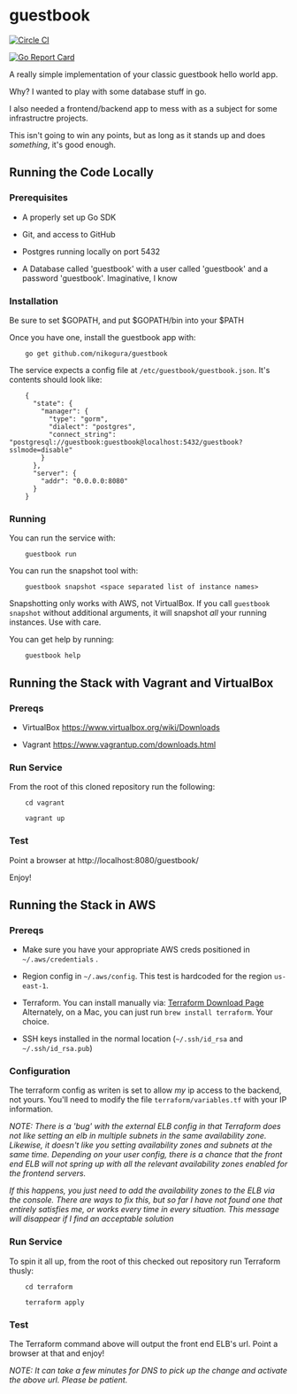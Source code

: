 # guestbook
[![Circle CI](https://circleci.com/gh/nikogura/guestbook.svg?style=shield)](https://circleci.com/gh/nikogura/guestbook)

[![Go Report Card](https://goreportcard.com/badge/github.com/nikogura/guestbook)](https://goreportcard.com/report/github.com/nikogura/guestbook)

A really simple implementation of your classic guestbook hello world app.

Why?  I wanted to play with some database stuff in go.

I also needed a frontend/backend app to mess with as a subject for some infrastructre projects.

This isn't going to win any points, but as long as it stands up and does *something*, it's good enough.

## Running the Code Locally

### Prerequisites

* A properly set up Go SDK

* Git, and access to GitHub

* Postgres running locally on port 5432

* A Database called 'guestbook' with a user called 'guestbook' and a password 'guestbook'.  Imaginative, I know


### Installation
Be sure to set $GOPATH, and put $GOPATH/bin into your $PATH

Once you have one, install the guestbook app with:

        go get github.com/nikogura/guestbook
        
        
The service expects a config file at ```/etc/guestbook/guestbook.json```.  It's contents should look like:

        {
          "state": {
            "manager": {
              "type": "gorm",
        	  "dialect": "postgres",
              "connect_string": "postgresql://guestbook:guestbook@localhost:5432/guestbook?sslmode=disable"
            }
          },
          "server": {
            "addr": "0.0.0.0:8080"
          }
        }
        
        
### Running
        
You can run the service with:

        guestbook run
        
You can run the snapshot tool with:

        guestbook snapshot <space separated list of instance names>
        
Snapshotting only works with AWS, not VirtualBox.  If you call ```guestbook snapshot``` without additional arguments, it will snapshot *all* your running instances.  Use with care.

You can get help by running:

        guestbook help


## Running the Stack with Vagrant and VirtualBox

### Prereqs
 
* VirtualBox  https://www.virtualbox.org/wiki/Downloads

* Vagrant https://www.vagrantup.com/downloads.html

### Run Service

From the root of this cloned repository run the following:

        cd vagrant
        
        vagrant up
        
### Test

Point a browser at http://localhost:8080/guestbook/

Enjoy!

## Running the Stack in AWS

### Prereqs

* Make sure you have your appropriate AWS creds positioned in ```~/.aws/credentials``` .

* Region config in ```~/.aws/config```.  This test is hardcoded for the region ```us-east-1```.

* Terraform.  You can install manually via: [Terraform Download Page](https://www.terraform.io/downloads.html)  Alternately, on a Mac, you can just run ```brew install terraform```.  Your choice.

* SSH keys installed in the normal location (```~/.ssh/id_rsa``` and ```~/.ssh/id_rsa.pub```)

### Configuration

The terraform config as writen is set to allow *my* ip access to the backend, not yours.  You'll need to modify the file ```terraform/variables.tf``` with your IP information.

*NOTE: There is a 'bug' with the external ELB config in that Terraform does not like setting an elb in multiple subnets in the same availability zone.  Likewise, it doesn't like you setting availability zones and subnets at the same time.  Depending on your user config, there is a chance that the front end ELB will not spring up with all the relevant availability zones enabled for the frontend servers.*

*If this happens, you just need to add the availability zones to the ELB via the console.  There are ways to fix this, but so far I have not found one that entirely satisfies me, or works every time in every situation.  This message will disappear if I find an acceptable solution*

### Run Service

To spin it all up, from the root of this checked out repository run Terraform thusly:

        cd terraform
        
        terraform apply
    
### Test

The Terraform command above will output the front end ELB's url.  Point a browser at that and enjoy!

*NOTE: It can take a few minutes for DNS to pick up the change and activate the above url.  Please be patient.*



